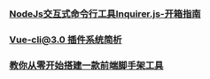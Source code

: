 ### [NodeJs交互式命令行工具Inquirer.js-开箱指南](https://www.jianshu.com/p/db8294cfa2f7)
### [Vue-cli@3.0 插件系统简析](https://juejin.im/post/5b8f586c5188255c9d55eedf)
### [教你从零开始搭建一款前端脚手架工具](https://juejin.im/post/5c237d1a5188256b9e0f21e1)

